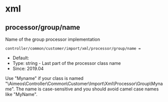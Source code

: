 
# xml
## processor/group/name

Name of the group processor implementation

```
controller/common/customer/import/xml/processor/group/name = 
```

* Default: 
* Type: string - Last part of the processor class name
* Since: 2019.04

Use "Myname" if your class is named "\Aimeos\Controller\Common\Customer\Import\Xml\Processor\Group\Myname".
The name is case-sensitive and you should avoid camel case names like "MyName".
